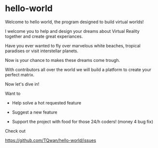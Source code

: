 # hello-world

Welcome to hello world, the program designed to build virtual worlds!

I welcome you to help and design your dreams about Virtual Reality together and create great experiances.

Have you ever wanted to fly over marvelous white beaches, tropical paradises or visit interstellar planets.

Now is your chance to makes these dreams come trough.

With contributors all over the world we will build a platform to create your perfect matrix.

Now let's dive in!

Want to

- Help solve a hot requested feature 

- Suggest a new feature 

- Support the project with food for those 24/h coders! (money 4 bug fix)

Check out

https://github.com/TQwan/hello-world/issues

